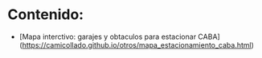 # Contenido:
+ [Mapa interctivo: garajes y obtaculos para estacionar CABA] (https://camicollado.github.io/otros/mapa_estacionamiento_caba.html)
